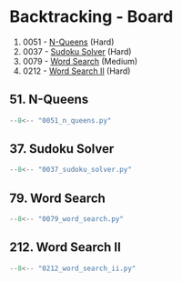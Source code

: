 # Backtracking - Board

1. 0051 - [N-Queens](https://leetcode.com/problems/n-queens/) (Hard)
2. 0037 - [Sudoku Solver](https://leetcode.com/problems/sudoku-solver/) (Hard)
3. 0079 - [Word Search](https://leetcode.com/problems/word-search/) (Medium)
4. 0212 - [Word Search II](https://leetcode.com/problems/word-search-ii/) (Hard)

## 51. N-Queens

```python
--8<-- "0051_n_queens.py"
```

## 37. Sudoku Solver

```python
--8<-- "0037_sudoku_solver.py"
```

## 79. Word Search

```python
--8<-- "0079_word_search.py"
```

## 212. Word Search II

```python
--8<-- "0212_word_search_ii.py"
```
